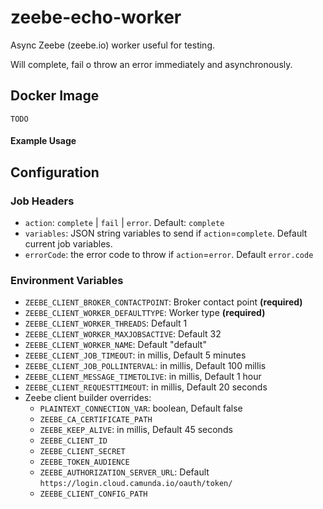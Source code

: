 # zeebe-echo-worker
Async Zeebe (zeebe.io) worker useful for testing.

Will complete, fail o throw an error immediately and asynchronously.

## Docker Image
```
TODO
```

#### Example Usage

## Configuration
### Job Headers
- `action`: `complete` | `fail` | `error`. Default: `complete`
- `variables`: JSON string variables to send if `action`=`complete`. Default current job variables.
- `errorCode`: the error code to throw if `action`=`error`. Default `error.code`

### Environment Variables
- `ZEEBE_CLIENT_BROKER_CONTACTPOINT`: Broker contact point **(required)**
- `ZEEBE_CLIENT_WORKER_DEFAULTTYPE`: Worker type **(required)**
- `ZEEBE_CLIENT_WORKER_THREADS`: Default 1
- `ZEEBE_CLIENT_WORKER_MAXJOBSACTIVE`: Default 32
- `ZEEBE_CLIENT_WORKER_NAME`: Default "default"
- `ZEEBE_CLIENT_JOB_TIMEOUT`: in millis, Default 5 minutes
- `ZEEBE_CLIENT_JOB_POLLINTERVAL`: in millis, Default 100 millis
- `ZEEBE_CLIENT_MESSAGE_TIMETOLIVE`: in millis, Default 1 hour
- `ZEEBE_CLIENT_REQUESTTIMEOUT`: in millis, Default 20 seconds
- Zeebe client builder overrides:
    - `PLAINTEXT_CONNECTION_VAR`: boolean, Default false
    - `ZEEBE_CA_CERTIFICATE_PATH`
    - `ZEEBE_KEEP_ALIVE`: in millis, Default 45 seconds
    - `ZEEBE_CLIENT_ID`
    - `ZEEBE_CLIENT_SECRET`
    - `ZEEBE_TOKEN_AUDIENCE`
    - `ZEEBE_AUTHORIZATION_SERVER_URL`: Default `https://login.cloud.camunda.io/oauth/token/`
    - `ZEEBE_CLIENT_CONFIG_PATH`
